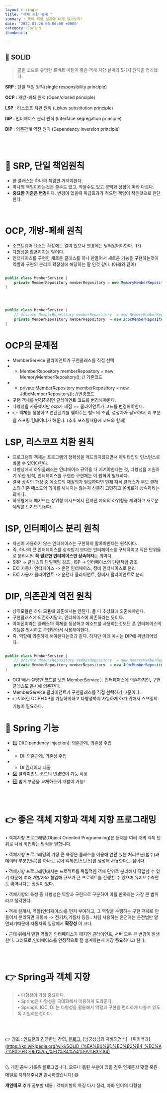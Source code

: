 ```yaml
---
layout : single
title: "객체 지향 설계 "
summary : 객체 지향 설계에 대해 알아보자!
date: '2022-01-26 00:00:00 +0900'
category: Spring
thumbnail: 

---
```


## 📌 SOLID 

>클린 코드로 유명한 로버트 마틴이 좋은 객체 지향 설계의 5가지 원칙을 정리했다.


**SRP** : 단일 책임 원칙(single responsibility principle)

**OCP** : 개방-폐쇄 원칙 (Open/closed principle)

**LSP** : 리스코프 치환 원칙 (Liskov substitution principle)

**ISP** : 인터페이스 분리 원칙 (Interface segregation principle)

**DIP** : 의존관계 역전 원칙 (Dependency inversion principle)

<br>
<br>

# 🚀 SRP, 단일 책임원칙

- 한 클래스는 하나의 책임만 가져야한다.
- 하나의 책임이라는것은 클수도 있고, 작을수도 있고 문백과 상황에 따라 다르다.
- **중요한 기준은 변경**이다. 변경이 있을때 파급효과가 적으면 책임이 적은것으로 판단한다.

<br>

# OCP, 개방-폐쇄 원칙

- 소프트웨어 요소는 확장에는 열여 있으나 변경에는 닫혀있어야한다...(?)
- 다형성을 활용하자는 말이다.
- 인터페이스를 구현한 새로운 클래스를 하나 만들어서 새로운 기능을 구현하는것이 역할과 구현의 분리로 확장성에 해당하는 말 인것 같다. (아래와 같이)

```java

public class MemberService {
    private MemberRepository memberRepository = new MemoryMemberRepository();
}
```
<br>

```java

public class MemberService {
    // private MemberRepository memberRepository  = new MemoryMemberRepository();
    private MemberRepository memberRepository  = new JdbcMemberRepository();
}
```

# OCP의 문제점

- MemberService 클라이언트가 구현클래스를 직접 선택 
-   - MemberRepository memberRepository  = new MemoryMemberRepository(); // 기존코드
-   - private MemberRepository memberRepository  = new JdbcMemberRepository(); //변경코드
- 구현 객체를 변경하려면 클라이언트 코드를 변경해야한다. 
- 다형성을 사용했지만 ocp가 깨짐 == 클라이언트가 코드를 변경해야한다.
- 👉 객체를 생성하고 연관관계를 맺어주는 별도의 조립, 설정자가 필요하다. 이 부분을 스프링 컨테이너가 해준다. (추후 포스팅내용에 코드와 함께)

# LSP, 리스코프 치환 원칙

- 프로그램의 객체는 프로그램의 정확성을 깨드리지않으면서 하위타입의 인스턴스로 바꿀 수 있어야한다.
- 다형성에서 하위클래스는 인터페이스 규약을 다 지켜야한다는 것, 다형성을 지원하기 위한 원칙, 인터페이스를 구현한 구현체는 이 원칙이 필요하다.
- 결국 상속의 과정 중 메소드의 재정의가 필요하다면 현재 자식 클래스가 부모 클래스의 기존 메소드의 의미를 해치지는 않는지 신중히 고민하고 올바르게 상속하라는 의미다.
- 하위형에서 메서드는 상위형 메서드에서 던져진 예외의 하위형을 제외하고 새로운 예외를 던지면 안된다.

# ISP, 인터페이스 분리 원칙

- 자신이 사용하지 않는 인터페이스는 구현하지 말아야한다는 원칙이다.
- 즉, 하나의 큰 인터페이스를 상속받기 보다는 인터페이스를 구체적이고 작은 단위들로 분리시켜 **꼭 필요한 인터페이스만 상속하자**는 의미다. 
- SRP -> 클래스의 단일책임 강조 , ISP -> 인터페이스의 단일책임 강조
- EX) 자동차 인터페이스 -> 운전 인터페이스, 정비 인터페이스로 분리
- EX) 사용자 클라이언트 -> 운전자 클라이언트, 정비사 클라이언트로 분리

# DIP, 의존관계 역전 원칙 
- 상위모듈은 하위 모듈에 의존해서는 안된다. 둘 다 추상화에 의존해야한다.
- 구현클래스에 의존하지말고, 인터페이스에 의존하라는 뜻이다.
- 아이폰이라는 클래스의 객체를 생성하고 메소드를 사용하는것보단 폰 인터페이스의 기능을 명시하고 구현받아서 사용해야한다.
- 즉, 역할에 의존하게 해야한다는것과 같다. 하지만 아래 예시는 DIP에 위반되어있다.

```java

public class MemberService {
    // private MemberRepository memberRepository  = new MemoryMemberRepository();
    private MemberRepository memberRepository  = new JdbcMemberRepository();
}
```

- OCP에서 설명한 코드를 보면 MemberService는 인터페이스에 의존하지만, 구현클래스도 동시에 의존한다.
- MemberService 클라이언트가 구현클래스를 직접 선택하기 때문이다.
- 👉이러한 OCP+DIP를 가능하게하고 다형성까지 가능하게 하기 위해서 스프링의 기능이 필요하다.

# 🚀 Spring 기능

- 1️⃣ DI(Dipendency Injection): 의존관계, 의존성 주입
-   - DI: 의존관계, 의존성 주입
-   - DI 컨테이너 제공
- 2️⃣ 클라이언트 코드의 변경없이 기능 확장
- 4️⃣ 쉽게 부품을 교체하듯이 개발이 가능!
<br>
<br>

# 👉 좋은 객체 지향과 객체 지향 프로그래밍


• 객체지향 프로그래밍(Object Oriented Programming)은 문제를 여러 개의 객체 단위로 나눠 작업하는 방식을 말합니다. 

• 객체지향 프로그래밍의 가장 큰 특징은 클래스를 이용해 연관 있는 처리부분(함수)과 데이터 부분(변수)를 하나로 묶어 객체(인스턴스)를 생성해 사용한다는 점이다.

• 객체지향 프로그래밍에서는 프로젝트를 독립적인 객체 단위로 분리해서 작업할 수 있기 때문에 여러 개발자와 협업해 규모가 큰 프로젝트를 진행할 수 있으며 유지보수측면도 뛰어나다는 장점이 있다.

• 객체지향의 특성 중 다형성은 역할과 구현으로 구분하여 이를 만족하는 가장 큰 범위라고 생각한다.

• 객체 설계시, 역할(인터페이스)를 먼저 부여하고, 그 역할을 수행하는 구현 객체로 만들어서 분리하면 자동차 -> 전기차,기름차 등등.. 처럼 사용하는 운전자는 운전법만 알면되기때문에 자동차의 입장에서 __확장성__ 이 크다.

• 근데 위에서 말한 역할인 인터페이스가 깨지면 클라이언트, 서버 모두 큰 변경이 발생한다. 그러므로,인터페이스를 안정적으로 잘 설계하는게 가장 중요하다고 한다.

<br>
<br>

# 👉 Spring과 객체 지향


>• 다형성이 가장 중요하다.<br>
>• Spring은 다형성을 극대화해서 이용하게 도와준다. <br>
>• Spring의 IOC, DI 는 다형성을 활용해서 역활과 구현을 편리하게 다룰수 있도록 지원하는것이다.


<br>
<br>

👉 참조 : [인프런](https://www.inflearn.com/)의 김영한님 강의, [블로그](https://jaeyeong951.medium.com/%EA%B0%9D%EC%B2%B4%EC%A7%80%ED%96%A5-5%EC%9B%90%EC%B9%99-solid-ac7d4d660f4d), [남궁성님의 자바의정석] , [위키백과](https://ko.wikipedia.org/wiki/SOLID_(%EA%B0%9D%EC%B2%B4_%EC%A7%80%ED%96%A5_%EC%84%A4%EA%B3%84)

<br>
🌜 개인 공부 기록용 블로그입니다. 오류나 틀린 부분이 있을 경우 
언제든지 댓글 혹은 메일로 지적해주시면 감사하겠습니다! 😄
<br>

**개인메모** 
추가 공부할 내용 : 객체지향의 특징 다시 정리, 자바 언어의 다형성 